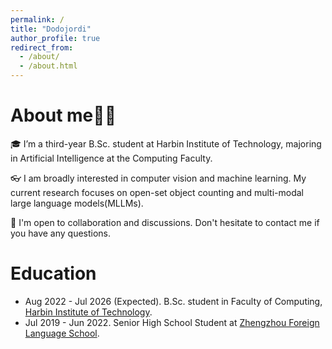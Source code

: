 ```yaml
---
permalink: /
title: "Dodojordi"
author_profile: true
redirect_from: 
  - /about/
  - /about.html
---
```


# About me🫣🫣

🎓 I’m a third-year B.Sc. student at Harbin Institute of Technology, majoring in Artificial Intelligence at the Computing Faculty.

👓 I am broadly interested in computer vision and machine learning. My current research focuses on open-set object counting and multi-modal large language models(MLLMs).

💭 I'm open to collaboration and discussions. Don't hesitate to contact me if you have any questions.

# Education

* Aug 2022 - Jul 2026 (Expected). B.Sc. student in Faculty of Computing, [Harbin Institute of Technology](http://www.hit.edu.cn).
* Jul 2019 - Jun 2022. Senior High School Student at [Zhengzhou Foreign Language School](https://www.zzfls.com.cn/).
